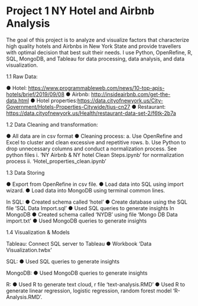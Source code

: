 # Project 1 NY Hotel and Airbnb Analysis

The goal of this project is to analyze and visualize factors that characterize high quality hotels and Airbnbs in New York State and provide travellers with optimal decision that best suit their needs. I use Python, OpenRefine, R, SQL, MongoDB, and Tableau for data processing, data analysis, and data visualization. 

1.1 Raw Data:

●	Hotel: https://www.programmableweb.com/news/10-top-apis-hotels/brief/2019/09/08
●	Airbnb: http://insideairbnb.com/get-the-data.html
●	Hotel properties:https://data.cityofnewyork.us/City-Government/Hotels-Properties-Citywide/tjus-cn27
●	Restaurant: https://data.cityofnewyork.us/Health/restaurant-data-set-2/f6tk-2b7a

1.2 Data Cleaning and transformation: 

●	All data are in csv format
●	Cleaning process:
a.	Use OpenRefine and Excel to cluster and clean excessive and repetitive rows. 
b.	Use Python to drop unnecessary columns and conduct a normalization process. See python files
i.	‘NY Airbnb & NY hotel Clean Steps.ipynb’  for normalization process 
ii.	‘Hotel_properties_clean.ipynb’

1.3 Data Storing

●	Export from OpenRefine in csv file. 
●	Load data into SQL using import wizard.
●	Load data into MongoDB using terminal common lines. 

In SQL:
●	Created schema called ‘hotel’
●	Create database using the SQL file ‘SQL Data Import.sql’
●	Used SQL queries to generate insights
In MongoDB
●	Created schema called ‘NYDB’ using file ‘Mongo DB Data import.txt’
●	Used MongoDB queries to generate insights

1.4 Visualization & Models

Tableau: Connect SQL server to Tableau 
●	Workbook ‘Data Visualization.twbx’

SQL:
●	Used SQL queries to generate insights

MongoDB:
●	Used MongoDB queries to generate insights

R:
●	Used R to generate text cloud, r file ‘text-analysis.RMD’
●	Used R to generate linear regression, logistic regression, random forest model ‘R-Analysis.RMD’. 


